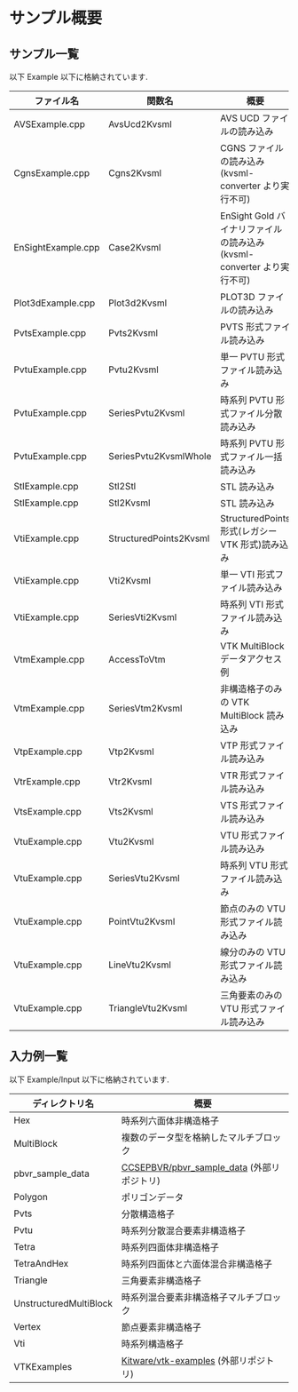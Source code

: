 # サンプル概要

## サンプル一覧

以下 Example 以下に格納されています.

| ファイル名         | 関数名                 | 概要                                                                   |
| ------------------ | ---------------------- | ---------------------------------------------------------------------- |
| AVSExample.cpp     | AvsUcd2Kvsml           | AVS UCD ファイルの読み込み                                             |
| CgnsExample.cpp    | Cgns2Kvsml             | CGNS ファイルの読み込み (kvsml-converter より実行不可)                 |
| EnSightExample.cpp | Case2Kvsml             | EnSight Gold バイナリファイルの読み込み (kvsml-converter より実行不可) |
| Plot3dExample.cpp  | Plot3d2Kvsml           | PLOT3D ファイルの読み込み                                              |
| PvtsExample.cpp    | Pvts2Kvsml             | PVTS 形式ファイル読み込み                                              |
| PvtuExample.cpp    | Pvtu2Kvsml             | 単一 PVTU 形式ファイル読み込み                                         |
| PvtuExample.cpp    | SeriesPvtu2Kvsml       | 時系列 PVTU 形式ファイル分散読み込み                                   |
| PvtuExample.cpp    | SeriesPvtu2KvsmlWhole  | 時系列 PVTU 形式ファイル一括読み込み                                   |
| StlExample.cpp     | Stl2Stl                | STL 読み込み                                                           |
| StlExample.cpp     | Stl2Kvsml              | STL 読み込み                                                           |
| VtiExample.cpp     | StructuredPoints2Kvsml | StructuredPoints 形式(レガシー VTK 形式)読み込み                       |
| VtiExample.cpp     | Vti2Kvsml              | 単一 VTI 形式ファイル読み込み                                          |
| VtiExample.cpp     | SeriesVti2Kvsml        | 時系列 VTI 形式ファイル読み込み                                        |
| VtmExample.cpp     | AccessToVtm            | VTK MultiBlock データアクセス例                                        |
| VtmExample.cpp     | SeriesVtm2Kvsml        | 非構造格子のみの VTK MultiBlock 読み込み                               |
| VtpExample.cpp     | Vtp2Kvsml              | VTP 形式ファイル読み込み                                               |
| VtrExample.cpp     | Vtr2Kvsml              | VTR 形式ファイル読み込み                                               |
| VtsExample.cpp     | Vts2Kvsml              | VTS 形式ファイル読み込み                                               |
| VtuExample.cpp     | Vtu2Kvsml              | VTU 形式ファイル読み込み                                               |
| VtuExample.cpp     | SeriesVtu2Kvsml        | 時系列 VTU 形式ファイル読み込み                                        |
| VtuExample.cpp     | PointVtu2Kvsml         | 節点のみの VTU 形式ファイル読み込み                                    |
| VtuExample.cpp     | LineVtu2Kvsml          | 線分のみの VTU 形式ファイル読み込み                                    |
| VtuExample.cpp     | TriangleVtu2Kvsml      | 三角要素のみの VTU 形式ファイル読み込み                                |

## 入力例一覧

以下 Example/Input 以下に格納されています.

| ディレクトリ名         | 概要                                                                                       |
| ---------------------- | ------------------------------------------------------------------------------------------ |
| Hex                    | 時系列六面体非構造格子                                                                     |
| MultiBlock             | 複数のデータ型を格納したマルチブロック                                                     |
| pbvr_sample_data       | [CCSEPBVR/pbvr_sample_data](https://github.com/CCSEPBVR/pbvr_sample_data) (外部リポジトリ) |
| Polygon                | ポリゴンデータ                                                                             |
| Pvts                   | 分散構造格子                                                                               |
| Pvtu                   | 時系列分散混合要素非構造格子                                                               |
| Tetra                  | 時系列四面体非構造格子                                                                     |
| TetraAndHex            | 時系列四面体と六面体混合非構造格子                                                         |
| Triangle               | 三角要素非構造格子                                                                         |
| UnstructuredMultiBlock | 時系列混合要素非構造格子マルチブロック                                                     |
| Vertex                 | 節点要素非構造格子                                                                         |
| Vti                    | 時系列構造格子                                                                             |
| VTKExamples            | [Kitware/vtk-examples](https://gitlab.kitware.com/vtk/vtk-examples) (外部リポジトリ)           |
